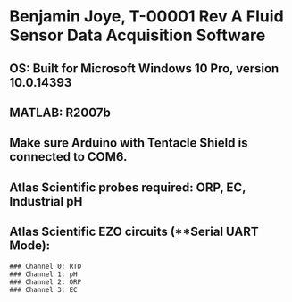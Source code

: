 # Benjamin Joye, T-00001 Rev A Fluid Sensor Data Acquisition Software
## OS: Built for Microsoft Windows 10 Pro, version 10.0.14393
## MATLAB: R2007b

## Make sure Arduino with Tentacle Shield is connected to COM6.
## Atlas Scientific probes required: ORP, EC, Industrial pH
## Atlas Scientific EZO circuits (**Serial UART Mode):
	### Channel 0: RTD
	### Channel 1: pH
	### Channel 2: ORP
	### Channel 3: EC
